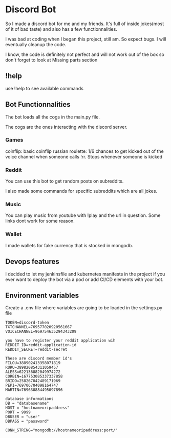 # Discord Bot

So I made a discord bot for me and my friends. It's full of inside jokes(most of it of bad taste) and also has a few functionnalities.

I was bad at coding when I began this project, still am. So expect bugs. I will eventually cleanup the code. 

I know, the code is definitely not perfect and will not work out of the box so don't forget to look at Missing parts section

## !help

use !help to see available commands

## Bot Functionnalities

The bot loads all the cogs in the main.py file.

The cogs are the ones interacting with the discord server.

### Games

coinflip: basic coinflip
russian roulette: 1/6 chances to get kicked out of the voice channel when someone calls !rr. Stops whenever someone is kicked

### Reddit

You can use this bot to get random posts on subreddits.

I also made some commands for specific subreddits which are all jokes.

### Music

You can play music from youtube with !play and the url in question. Some links dont work for some reason.

### Wallet

I made wallets for fake currency that is stocked in mongodb.

## Devops features

I decided to let my jenkinsfile and kubernetes manifests in the project if you ever want to deploy the bot via a pod or add CI/CD elements with your bot.

## Environment variables

Create a .env file where variables are going to be loaded in the settings.py file


```
TOKEN=discord-token
TXTCHANNEL=769577020920561667
VOICECHANNEL=969754635294343209

you have to register your reddit application wih
REDDIT_ID=reddit-application-id
REDDIT_SECRET=reddit-secret

These are discord member id's
FILOU=388902413358071819
RURU=389820854311059457
ALESS=622136882049974272
CORBIN=167753085337337858
BRIDO=258267042489171969
PEPI=769706704098164747
MARTIN=769630884495097896

database informations
DB = "databasename"
HOST = "hostnameoripaddress"
PORT = 9999
DBUSER = "user"
DBPASS = "password"

CONN_STRING="mongodb://hostnameoripaddress:port/"
```